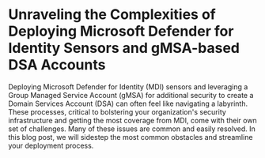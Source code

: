 # Unraveling the Complexities of Deploying Microsoft Defender for Identity Sensors and gMSA-based DSA Accounts

Deploying Microsoft Defender for Identity (MDI) sensors and leveraging a Group Managed Service Account (gMSA) for additional security to create a Domain Services Account (DSA) can often feel like navigating a labyrinth. These processes, critical to bolstering your organization's security infrastructure and getting the most coverage from MDI, come with their own set of challenges. Many of these issues are common and easily resolved. In this blog post, we will sidestep the most common obstacles and streamline your deployment process.

